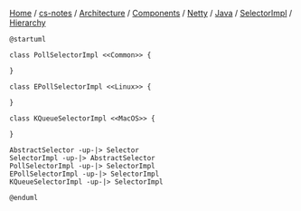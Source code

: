 [Home](https://mengxianbin.github.io) /
[cs-notes](https://mengxianbin.github.io/cs-notes/site) /
[Architecture](https://mengxianbin.github.io/cs-notes/site/Architecture) /
[Components](https://mengxianbin.github.io/cs-notes/site/Architecture/Components) /
[Netty](https://mengxianbin.github.io/cs-notes/site/Architecture/Components/Netty) /
[Java](https://mengxianbin.github.io/cs-notes/site/Architecture/Components/Netty/Java) /
[SelectorImpl](https://mengxianbin.github.io/cs-notes/site/Architecture/Components/Netty/Java/SelectorImpl) /
[Hierarchy](https://mengxianbin.github.io/cs-notes/site/Architecture/Components/Netty/Java/SelectorImpl/Hierarchy)

```puml
@startuml

class PollSelectorImpl <<Common>> {

}

class EPollSelectorImpl <<Linux>> {

}

class KQueueSelectorImpl <<MacOS>> {

}

AbstractSelector -up-|> Selector
SelectorImpl -up-|> AbstractSelector
PollSelectorImpl -up-|> SelectorImpl
EPollSelectorImpl -up-|> SelectorImpl
KQueueSelectorImpl -up-|> SelectorImpl

@enduml
```
